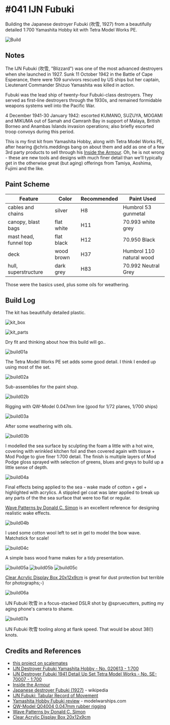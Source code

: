 # #041 IJN Fubuki

Building the Japanese destroyer Fubuki (吹雪, 1927) from a beautifully detailed 1:700 Yamashita Hobby kit with Tetra Model Works PE.

![Build](./assets/Fubuki_build.jpg?raw=true)

## Notes

The IJN Fubuki (吹雪, "Blizzard") was one of the most advanced destroyers when she launched in 1927. Sunk 11 October 1942 in the Battle of Cape Esperance, there were 109 survivors rescued by US ships but her captain, Lieutenant Commander Shizuo Yamashita was killed in action.

Fubuki was the lead ship of twenty-four Fubuki-class destroyers. They served as first-line destroyers through the 1930s, and remained formidable weapons systems well into the Pacific War.

4 December 1941-30 January 1942: escorted KUMANO, SUZUYA, MOGAMI and MIKUMA out of Samah and Camranh Bay in support of Malaya, British Borneo and Anambas Islands invasion operations; also briefly escorted troop convoys during this period.

This is my first kit from Yamashita Hobby, along with Tetra Model Works PE, after hearing @chris.meddings bang on about them and add as one of a few 3rd party products to sell through his [Inside the Armour](https://www.insidethearmour.com/yamashita-hobby-kits). Oh, he is not wrong - these are new tools and designs with much finer detail than we'll typically get in the otherwise great (but aging) offerings from Tamiya, Aoshima, Fujimi and the like.

## Paint Scheme

| Feature               | Color                | Recommended | Paint Used |
|-----------------------|----------------------|-------------|------------|
| cables and chains     | silver               | H8          | Humbrol 53 gunmetal |
| canopy, blast bags    | flat white           | H11         | 70.993 white grey |
| mast head, funnel top | flat black           | H12         | 70.950 Black |
| deck                  | wood brown           | H37         | Humbrol 110 natural wood |
| hull, superstructure  | dark grey            | H83         | 70.992 Neutral Grey |

Those were the basics used, plus some oils for weathering.

## Build Log

The kit has beautifully detailed plastic.

![kit_box](./assets/kit_box.jpg?raw=true)

![kit_parts](./assets/kit_parts.jpg?raw=true)

Dry fit and thinking about how this build will go..

![build01a](./assets/build01a.jpg?raw=true)

The Tetra Model Works PE set adds some good detail. I think I ended up using most of the set.

![build02a](./assets/build02a.jpg?raw=true)

Sub-assemblies for the paint shop.

![build02b](./assets/build02b.jpg?raw=true)

Rigging with QW-Model 0.047mm line (good for 1/72 planes, 1/700 ships)

![build03a](./assets/build03a.jpg?raw=true)

After some weathering with oils.

![build03b](./assets/build03b.jpg?raw=true)

I modelled the sea surface by sculpting the foam a little with a hot wire, covering with wrinkled kitchen foil and then covered again with tissue + Mod Podge to give finer 1:700 detail. The finish is multiple layers of Mod Podge gloss sprayed with selection of greens, blues and greys to build up a little sense of depth.

![build04a](./assets/build04a.jpg?raw=true)

Final effects being applied to the sea - wake made of cotton + gel + highlighted with acrylics. A stippled gel coat was later applied to break up any parts of the the sea surface that were too flat or regular.

[Wave Patterns by Donald C. Simon](https://web.archive.org/web/20090124171948/http://steelnavy.com/WavePatterns.htm) is an excellent reference for designing realistic wake effects.

![build04b](./assets/build04b.jpg?raw=true)

I used some cotton wool left to set in gel to model the bow wave. Matchstick for scale!

![build04c](./assets/build04c.jpg?raw=true)

A simple bass wood frame makes for a tidy presentation.

![build05a](./assets/build05a.jpg?raw=true)
![build05b](./assets/build05b.jpg?raw=true)
![build05c](./assets/build05c.jpg?raw=true)

[Clear Acrylic Display Box 20x12x9cm](https://mall.shopee.sg/Clear-Acrylic-Display-Box-Dustproof-Case-Cube-for-Figure-Vehicle-Model-Doll-Toys-i.89114465.2587594181) is great for dust protection but terrible for photographs;-)

![build06a](./assets/build06a.jpg?raw=true)

IJN Fubuki 吹雪 in a focus-stacked DSLR shot by @spruecutters, putting my aging phone's camera to shame.

![build07a](./assets/build07a.jpg?raw=true)

IJN Fubuki 吹雪 tooling along at flank speed. That would be about 38(!) knots.

## Credits and References

* [this project on scalemates](https://www.scalemates.com/profiles/mate.php?id=74137&p=projects&project=118035)
* [IJN Destroyer Fubuki Yamashita Hobby - No. 020613 - 1:700](https://www.scalemates.com/kits/yamashita-hobby-020613-ijn-destroyer-fubuki--1326256)
* [IJN Destroyer Fubuki 1941 Detail Up Set Tetra Model Works - No. SE-70007 - 1:700](https://www.scalemates.com/kits/tetra-model-works-se-70007-ijn-destroyer-fubuki-1941-detail-up-set--965743)
* [Inside the Armour](https://www.insidethearmour.com/yamashita-hobby-kits)
* [Japanese destroyer Fubuki (1927)](https://en.wikipedia.org/wiki/Japanese_destroyer_Fubuki_(1927)) - wikipedia
* [IJN Fubuki: Tabular Record of Movement](http://www.combinedfleet.com/fubuki_t.htm)
* [Yamashita Hobby Fubuki review](http://www.modelwarships.com/reviews/ships/ijn/dd/Fubuki-700-yh-dk/index.htm) - modelwarships.com
* [QW-Model Q04004 0.047mm rubber rigging](http://www.qw-model.com/nd.jsp?id=59#_np=111_356)
* [Wave Patterns by Donald C. Simon](https://web.archive.org/web/20090124171948/http://steelnavy.com/WavePatterns.htm)
* [Clear Acrylic Display Box 20x12x9cm](https://mall.shopee.sg/Clear-Acrylic-Display-Box-Dustproof-Case-Cube-for-Figure-Vehicle-Model-Doll-Toys-i.89114465.2587594181)
